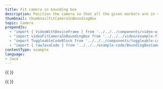 ```yaml
---
title: Fit camera in bounding box
description: Position the camera so that all the given markers are in view.
thumbnail: thumbnailFitCameraInBoundingBox
topic: Camera
prependJs:
  - "import { VideoWithDeviceFrame } from '../../../components/video-with-device-frame'"
  - "import videoFitCameraInBoundingBox from '../../../video/example-fitcamerainboundingbox.mp4'"
  - "import ToggleableCodeBlock from '../../../components/toggleable-code-block'"
  - "import { rawJavaCode } from '../../../example-code/BoundingBoxCameraActivity.js'"
contentType: example
language:
- Java
---
```


{{
  <VideoWithDeviceFrame
    videoFile={videoFitCameraInBoundingBox}
    rotation="vertical"
    device="pixel-2"
  />
}}

<!-- Any notes about this example would go here.  -->

{{
  <ToggleableCodeBlock
    java={rawJavaCode}
  />
}}
